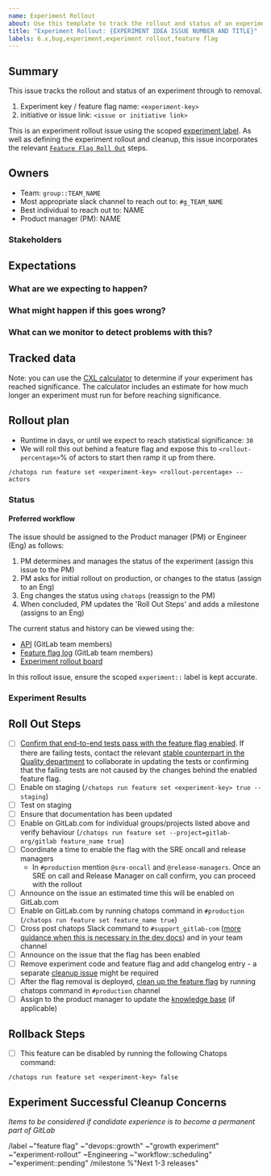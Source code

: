 ```yaml
---
name: Experiment Rollout
about: Use this template to track the rollout and status of an experiment.
title: "Experiment Rollout: {EXPERIMENT IDEA ISSUE NUMBER AND TITLE}"
labels: 6.x,bug,experiment,experiment rollout,feature flag
---
```



## Summary

This issue tracks the rollout and status of an experiment through to removal.

1. Experiment key / feature flag name: `<experiment-key>`
1. initiative or issue link: `<issue or initiative link>`

This is an experiment rollout issue
using the scoped [experiment label](https://about.gitlab.com/handbook/engineering/development/growth/experimentation/#experiment-rollout-issue). 
As well as defining the experiment rollout and cleanup, this issue incorporates the relevant 
[`Feature Flag Roll Out`](https://gitlab.com/gitlab-org/gitlab/-/edit/master/.gitlab/issue_templates/Feature%20Flag%20Roll%20Out.md) steps. 

## Owners

- Team: `group::TEAM_NAME`
- Most appropriate slack channel to reach out to: `#g_TEAM_NAME`
- Best individual to reach out to: NAME
- Product manager (PM): NAME

### Stakeholders

<!--
Are there any other stages or teams involved that need to be kept in the loop?

- PM: Name
- Group: `group::TEAM_NAME`
- The Support Team
- The Delivery Team
-->

## Expectations

### What are we expecting to happen?

<!-- Describe the expected outcome when rolling out this experiment. -->

### What might happen if this goes wrong?

<!-- Any MRs that need to be rolled back? Communication that needs to happen? What are some things you can think of that could go wrong - data loss or broken pages? -->

### What can we monitor to detect problems with this?

<!-- Which dashboards from https://dashboards.gitlab.net are most relevant? -->

## Tracked data
<!-- brief description or link to issue or Sisense dashboard -->

Note: you can use the [CXL calculator](https://cxl.com/ab-test-calculator/) to determine if your experiment has reached significance. The calculator includes an estimate for how much longer an experiment must run for before reaching significance.

## Rollout plan
<!-- Add an overview and method for modifying the feature flag -->

- Runtime in days, or until we expect to reach statistical significance: `30`
- We will roll this out behind a feature flag and expose this to `<rollout-percentage>`% of actors to start then ramp it up from there.

`/chatops run feature set <experiment-key> <rollout-percentage> --actors`

### Status


#### Preferred workflow

The issue should be assigned to the Product manager (PM) or Engineer (Eng) as follows:

1. PM determines and manages the status of the experiment (assign this issue to the PM)
1. PM asks for initial rollout on production, or changes to the status (assign to an Eng)
1. Eng changes the status using `chatops` (reassign to the PM)
1. When concluded, PM updates the 'Roll Out Steps' and adds a milestone (assigns to an Eng)

The current status and history can be viewed using the: 

- [API](https://gitlab.com/api/v4/experiments) (GitLab team members)
- [Feature flag log](https://gitlab.com/gitlab-com/gl-infra/feature-flag-log/-/issues?scope=all&utf8=%E2%9C%93&state=all) (GitLab team members)
- [Experiment rollout board](https://gitlab.com/groups/gitlab-org/-/boards/1352542)

In this rollout issue, ensure the scoped `experiment::` label is kept accurate.

### Experiment Results
<!-- update when experiment in/validated, set the scoped `~experiment::` status accordingly -->

## Roll Out Steps

- [ ] [Confirm that end-to-end tests pass with the feature flag enabled](https://docs.gitlab.com/ee/development/testing_guide/end_to_end/feature_flags.html#confirming-that-end-to-end-tests-pass-with-a-feature-flag-enabled). If there are failing tests, contact the relevant [stable counterpart in the Quality department](https://about.gitlab.com/handbook/engineering/quality/#individual-contributors) to collaborate in updating the tests or confirming that the failing tests are not caused by the changes behind the enabled feature flag.
- [ ] Enable on staging (`/chatops run feature set <experiment-key> true --staging`)
- [ ] Test on staging
- [ ] Ensure that documentation has been updated
- [ ] Enable on GitLab.com for individual groups/projects listed above and verify behaviour  (`/chatops run feature set --project=gitlab-org/gitlab feature_name true`)
- [ ] Coordinate a time to enable the flag with the SRE oncall and release managers
  - In `#production` mention `@sre-oncall` and `@release-managers`. Once an SRE on call and Release Manager on call confirm, you can proceed with the rollout
- [ ] Announce on the issue an estimated time this will be enabled on GitLab.com
- [ ] Enable on GitLab.com by running chatops command in `#production` (`/chatops run feature set feature_name true`)
- [ ] Cross post chatops Slack command to `#support_gitlab-com` ([more guidance when this is necessary in the dev docs](https://docs.gitlab.com/ee/development/feature_flags/controls.html#where-to-run-commands)) and in your team channel
- [ ] Announce on the issue that the flag has been enabled
- [ ] Remove experiment code and feature flag and add changelog entry - a separate [cleanup issue](https://gitlab.com/gitlab-org/gitlab/-/issues/new?issuable_template=Experiment%20Successful%20Cleanup) might be required
- [ ] After the flag removal is deployed, [clean up the feature flag](https://docs.gitlab.com/ee/development/feature_flags/controls.html#cleaning-up) by running chatops command in `#production` channel
- [ ] Assign to the product manager to update the [knowledge base](https://about.gitlab.com/direction/growth/#growth-insights-knowledge-base) (if applicable)

## Rollback Steps

- [ ] This feature can be disabled by running the following Chatops command:

```
/chatops run feature set <experiment-key> false
```

## Experiment Successful Cleanup Concerns

_Items to be considered if candidate experience is to become a permanent part of GitLab_

<!-- 
Add a list of items raised during MR review or otherwise that may need further thought/consideration
before becoming permanent parts of the product.

Example: https://gitlab.com/gitlab-org/gitlab/-/merge_requests/70451#note_727246104
-->

/label ~"feature flag" ~"devops::growth" ~"growth experiment" ~"experiment-rollout" ~Engineering ~"workflow::scheduling" ~"experiment::pending"
/milestone %"Next 1-3 releases" 

